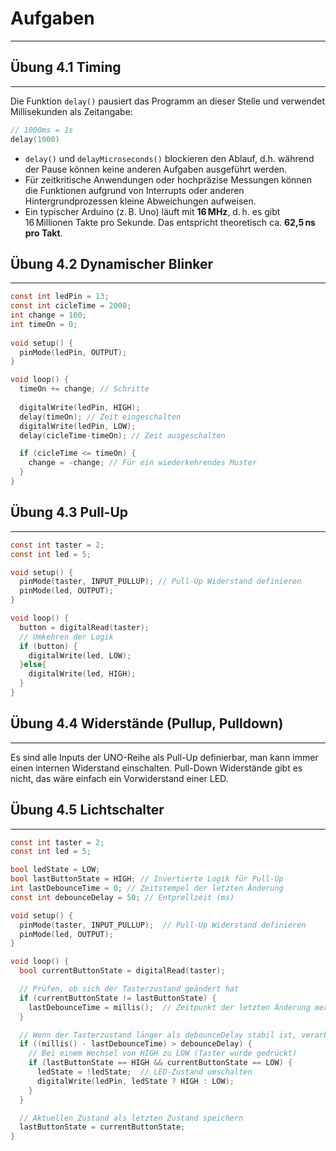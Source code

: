 # Aufgaben
---
## Übung 4.1 Timing
---
Die Funktion `delay()` pausiert das Programm an dieser Stelle und verwendet Millisekunden als Zeitangabe:
```c
// 1000ms = 1s
delay(1000)
``` 

- `delay()` und `delayMicroseconds()` blockieren den Ablauf, d.h. während der Pause können keine anderen Aufgaben ausgeführt werden.
- Für zeitkritische Anwendungen oder hochpräzise Messungen können die Funktionen aufgrund von Interrupts oder anderen Hintergrundprozessen kleine Abweichungen aufweisen.
- Ein typischer Arduino (z. B. Uno) läuft mit **16 MHz**, d. h. es gibt 16 Millionen Takte pro Sekunde. Das entspricht theoretisch ca. **62,5 ns pro Takt**.
## Übung 4.2 Dynamischer Blinker
---
```c
const int ledPin = 13;
const int cicleTime = 2000;
int change = 100;
int timeOn = 0;
  
void setup() {
  pinMode(ledPin, OUTPUT);
}

void loop() {
  timeOn += change; // Schritte
  
  digitalWrite(ledPin, HIGH);
  delay(timeOn); // Zeit eingeschalten
  digitalWrite(ledPin, LOW);
  delay(cicleTime-timeOn); // Zeit ausgeschalten

  if (cicleTime <= timeOn) {
    change = -change; // Für ein wiederkehrendes Muster
  }
}
```
## Übung 4.3 Pull-Up
---
```c
const int taster = 2;
const int led = 5;

void setup() {
  pinMode(taster, INPUT_PULLUP); // Pull-Up Widerstand definieren
  pinMode(led, OUTPUT);
}

void loop() {
  button = digitalRead(taster);
  // Umkehren der Logik
  if (button) {
    digitalWrite(led, LOW);
  }else{
    digitalWrite(led, HIGH);
  }
}
```
## Übung 4.4 Widerstände (Pullup, Pulldown)
---
Es sind alle Inputs der UNO-Reihe als Pull-Up definierbar, man kann immer einen internen Widerstand einschalten.
Pull-Down Widerstände gibt es nicht, das wäre einfach ein Vorwiderstand einer LED.
## Übung 4.5 Lichtschalter
---
```C
const int taster = 2;
const int led = 5;

bool ledState = LOW;
bool lastButtonState = HIGH; // Invertierte Logik für Pull-Up
int lastDebounceTime = 0; // Zeitstempel der letzten Änderung
const int debounceDelay = 50; // Entprellzeit (ms)

void setup() {
  pinMode(taster, INPUT_PULLUP);  // Pull-Up Widerstand definieren
  pinMode(led, OUTPUT);
}

void loop() {
  bool currentButtonState = digitalRead(taster);

  // Prüfen, ob sich der Tasterzustand geändert hat
  if (currentButtonState != lastButtonState) {
    lastDebounceTime = millis();  // Zeitpunkt der letzten Änderung merken
  }

  // Wenn der Tasterzustand länger als debounceDelay stabil ist, verarbeiten
  if ((millis() - lastDebounceTime) > debounceDelay) {
    // Bei einem Wechsel von HIGH zu LOW (Taster wurde gedrückt)
    if (lastButtonState == HIGH && currentButtonState == LOW) {
      ledState = !ledState;  // LED-Zustand umschalten
      digitalWrite(ledPin, ledState ? HIGH : LOW);
    }
  }

  // Aktuellen Zustand als letzten Zustand speichern
  lastButtonState = currentButtonState;
}
```